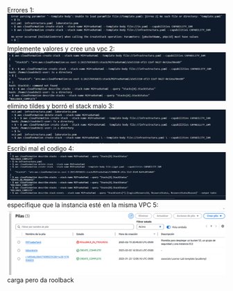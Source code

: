 Errores
1:
![alt text](errores\error1.png)
Implemente valores y cree una vpc
2:
![alt text](errores\error2.png)
elimino tildes y borró el stack malo
3:
![alt text](errores\error3.png)
Escribi mal el codigo
4:
![alt text](errores\error4.png)
especifique que la instancia esté en la misma VPC
5:
![alt text](errores\error5.png)
carga pero da roolback